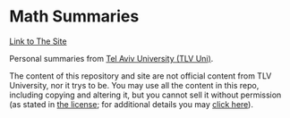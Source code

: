 # Math Summaries
[Link to The Site](https://yeahboyyyyy.github.io/math-summaries)

Personal summaries from [Tel Aviv University (TLV Uni)](https://english.tau.ac.il/).

The content of this repository and site are not official content from TLV University, nor it trys to be. You may use all the content in this repo, including copying and altering it, but you cannot sell it without permission (as stated in [the license](LICENSE.md); for additional details you may [click here](https://creativecommons.org/licenses/by-nc/4.0/)).
